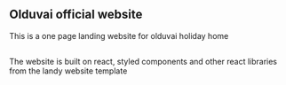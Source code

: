 ## Olduvai official website
This is a one page landing website for olduvai holiday home

##
The website is built on react, styled components and other react
libraries from the landy website template
